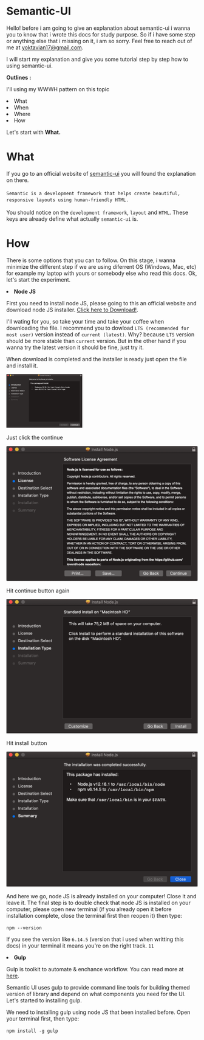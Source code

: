 # Semantic-UI

Hello! before i am going to give an explanation about semantic-ui i wanna you to know that i wrote this docs for study purpose. So if i have some step or anything else that i missing on it, i am so sorry. Feel free to reach out of me at yoktavian17@gmail.com.

I will start my explanation and give you some tutorial step by step how to using semantic-ui.

<b>Outlines :</b>
<p>I'll using my WWWH pattern on this topic
<li> What
<li> When
<li> Where
<li> How

Let's start with <b>What.</b>

# What
If you go to an official website of [semantic-ui](https://semantic-ui.com/) you will found the explanation on there. <br><br>
`Semantic is a development framework that helps create beautiful, responsive layouts using human-friendly HTML.` <br><br>
You should notice on the `development framework`, `layout` and `HTML`. These keys are already define what actually `semantic-ui` is.

# How
There is some options that you can to follow. On this stage, i wanna minimize the different step if we are using diferrent OS (Windows, Mac, etc) for example my laptop with yours or somebody else who read this docs. Ok, let's start the experiment.

<li> <b>Node JS </b>

First you need to install node JS, please going to this an official website and download node JS installer. [Click here to Download!](https://nodejs.org/en/download/). 

I'll wating for you, so take your time and take your coffee when downloading the file. I recommend you to dowload `LTS (recommended for most user)` version instead of `current (latest)`. Why? because `LTS` version should be more stable than `current` version. But in the other hand if you wanna try the latest version it should be fine, just try it.

When download is completed and the installer is ready just open the file and install it.

<img width="200" alt="portfolio_view" src="https://github.com/yoktavian/Semantic-UI/blob/master/asset/Inpm1.png">

Just click the continue

![](/asset/Inpm2.png)

Hit continue button again

![](/asset/Inpm3.png)

Hit install button

![](/asset/Inpm4.png)

And here we go, node JS is already installed on your computer! Close it and leave it. The final step is to double check that node JS is installed on your computer, please open new terminal (if you already open it before installation complete, close the terminal first then reopen it) then type:

`npm --version`

If you see the version like `6.14.5` (version that i used when writting this docs) in your terminal it means you're on the right track. 
`11` 
<li> <b> Gulp </b> 

Gulp is toolkit to automate & enchance workflow. You can read more at 
[here](https://gulpjs.com/). 

Semantic UI uses gulp to provide command line tools for building themed version of library and depend on what components you need for the UI. Let's started to installing gulp.

We need to installing gulp using node JS that been installed before. Open your terminal first, then type: 

`npm install -g gulp`